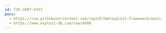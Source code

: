 ```yaml
---
id: CVE-2007-5423
pocs:
  - https://raw.githubusercontent.com/rapid7/metasploit-framework/master/modules/exploits/unix/webapp/tikiwiki_graph_formula_exec.rb
  - https://www.exploit-db.com/raw/4509
---
```

